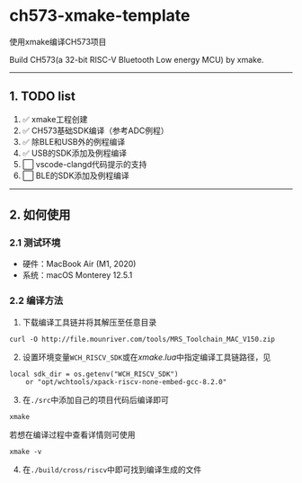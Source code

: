 # ch573-xmake-template

使用xmake编译CH573项目

Build CH573(a 32-bit RISC-V Bluetooth Low energy MCU) by xmake.

----
## 1. TODO list

1) :white_check_mark: xmake工程创建
2) :white_check_mark: CH573基础SDK编译（参考ADC例程）
3) :white_check_mark: 除BLE和USB外的例程编译
4) :white_check_mark: USB的SDK添加及例程编译
5) :white_large_square: vscode-clangd代码提示的支持
6) :white_large_square: BLE的SDK添加及例程编译

----
## 2. 如何使用

### 2.1 测试环境
- 硬件：MacBook Air (M1, 2020)
- 系统：macOS Monterey 12.5.1

### 2.2 编译方法
1) 下载编译工具链并将其解压至任意目录
```
curl -O http://file.mounriver.com/tools/MRS_Toolchain_MAC_V150.zip
```

2) 设置环境变量`WCH_RISCV_SDK`或在*xmake.lua*中指定编译工具链路径，见
```
local sdk_dir = os.getenv("WCH_RISCV_SDK")
    or "opt/wchtools/xpack-riscv-none-embed-gcc-8.2.0"
```

3) 在`./src`中添加自己的项目代码后编译即可
```
xmake
```
若想在编译过程中查看详情则可使用
```
xmake -v
```

4) 在`./build/cross/riscv`中即可找到编译生成的文件
